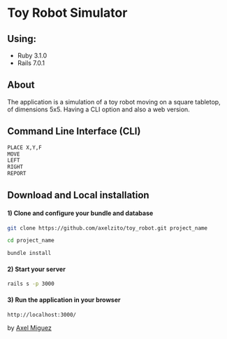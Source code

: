 # Toy Robot Simulator

## Using:

- Ruby 3.1.0
- Rails 7.0.1

## About
The application is a simulation of a toy robot moving on a square tabletop, of dimensions 5x5. Having a CLI option and also a web version.

## Command Line Interface (CLI)

```sh
PLACE X,Y,F
MOVE
LEFT
RIGHT
REPORT
```

## Download and Local installation

#### 1) Clone and configure your bundle and database
```sh
git clone https://github.com/axelzito/toy_robot.git project_name
```

```sh
cd project_name
```

```sh
bundle install
```

#### 2) Start your server
```sh
rails s -p 3000
```

#### 3) Run the application in your browser

```sh
http://localhost:3000/
```




by [Axel Miguez](https://github.com/axelzito)
